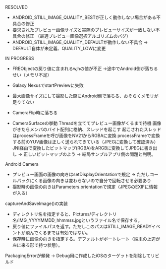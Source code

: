 RESOLVED

- ANDROID_STILL_IMAGE_QUALITY_BESTが正しく動作しない場合がある不具合の修正
- 要求されたプレビュー画像サイズと実際のプレビューサイズが一致しない不具合の修正
（最適プレビュー画像選択アルゴリズムのバグ）
- ANDROID_STILL_IMAGE_QUALITY_DEFAULTが動作しない不具合
-> DEFAULT自体が未定義、QUALITY_LOWに変更

IN PROGRESS

- FREObjectの戻り値に含まれるw,hの値が不正
->途中でAndroid側が落ちるせい（メモリ不足）
- Galaxy NexusでstartPreviewに失敗
- 最大画像サイズにして撮影した際にAndroid側で落ちる、おそらくメモリが足りてない
- CameraFlip時に落ちる

- CameraSurfaceの挙動
Threadを立ててプレビュー画像がくるまで待機
画像がきたらメンバのバイト配列に格納、スレッドを起こす
起こされたスレッドはprocessFrameを呼び画像をNV21からRGBAに変換
processFrameで変換する前のYUV画像は正しく送られてきている（JPEGに変換して確認済み）
JNI経由で変換したビットマップ(RGBA)をARGBに変換してJPEGに書き出し -> 正しいビットマップのよう
-> 結局サンプルアプリ側の問題と判明。

Android Camera
- プレビュー画面の画像の向きはsetDisplayOrientationで規定
-> ただしコールバックにくる画像の向きは変わらないので自分で回転させる必要あり
- 撮影時の画像の向きはParameters.orientationで規定（JPEGのEXIFに情報が入る）

captureAndSaveImage()の実装
- ディレクトリ名を指定すると、Pictures/ディレクトリ名/IMG_YYYYMMDD_hhmmss.jpgというファイル名で保存する。
- 戻り値にファイルパスを返す。ただしこのパスはSTILL_IMAGE_READYイベントが飛んでくるまでは有効ではない。
- 保存時に画像の向きを指定する。デフォルトがポートレート（端末の上辺が左に来る形で持つ状態）。

PackagingErrorが頻発
-> Debug用に作成したiOSのターゲットを削除してリビルド
